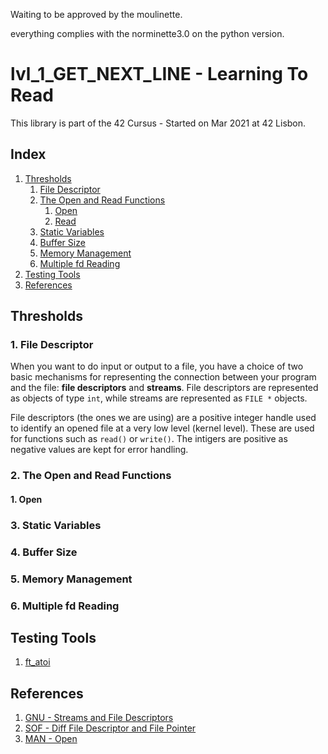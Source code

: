 Waiting to be approved by the moulinette.

everything complies with the norminette3.0 on the python version.

# lvl_1_GET_NEXT_LINE - Learning To Read
This library is part of the 42 Cursus - Started on Mar 2021 at 42 Lisbon.

## Index
1. [Thresholds](#Thresholds)
	1. [File Descriptor](#1-File-Descriptor)
	2. [The Open and Read Functions](#2-The-Open-and-Read-Functions)
		1. [Open](#Open)
		2. [Read](#Read)
	3. [Static Variables](#3-Static-Variables)
	4. [Buffer Size](#4-Buffer-Size)
	5. [Memory Management](#5-Memory-Management)
	6. [Multiple fd Reading](#6-Multiple-fd-Reading)
2. [Testing Tools](#Testing-Tools)
3. [References](#References)


## Thresholds
### 1. File Descriptor
When you want to do input or output to a file, you have a choice of two basic mechanisms for representing the connection between your program and the file: **file descriptors** and **streams**. File descriptors are represented as objects of type `int`, while streams are represented as `FILE *` objects.

File descriptors (the ones we are using) are a positive integer handle used to identify an opened file at a very low level (kernel level). These are used for functions such as `read()` or `write()`. The intigers are positive as negative values are kept for error handling.
### 2. The Open and Read Functions
#### 1. Open
### 3. Static Variables
### 4. Buffer Size
### 5. Memory Management
### 6. Multiple fd Reading

## Testing Tools
1. [ft_atoi](https://github.com/Candec/42_cursus/blob/main/lvl_0/libft/ft_atoi.c)

## References
1. [GNU - Streams and File Descriptors](https://www.gnu.org/software/libc/manual/html_node/Streams-and-File-Descriptors.html)
2. [SOF - Diff File Descriptor and File Pointer](https://stackoverflow.com/questions/2423628/whats-the-difference-between-a-file-descriptor-and-file-pointer)
2. [MAN - Open](https://man7.org/linux/man-pages/man2/open.2.html)
